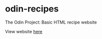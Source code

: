 # odin-recipes
The Odin Project: Basic HTML recipe website

View website [here](www.robotdancemoves.github.io/odin-recipes)